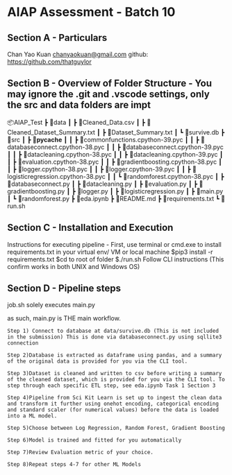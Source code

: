 # AIAP Assessment - Batch 10
## Section A - Particulars
Chan Yao Kuan
chanyaokuan@gmail.com
github: https://github.com/thatguylor 

## Section B - Overview of Folder Structure - You may ignore the .git and .vscode settings, only the src and data folders are impt
📦AIAP_Test
 ┣ 📂data
 ┃ ┣ 📜Cleaned_Data.csv
 ┃ ┣ 📜Cleaned_Dataset_Summary.txt
 ┃ ┣ 📜Dataset_Summary.txt
 ┃ ┗ 📜survive.db
 ┣ 📂src
 ┃ ┣ 📂__pycache__
 ┃ ┃ ┣ 📜commonfunctions.cpython-39.pyc
 ┃ ┃ ┣ 📜databaseconnect.cpython-38.pyc
 ┃ ┃ ┣ 📜databaseconnect.cpython-39.pyc
 ┃ ┃ ┣ 📜datacleaning.cpython-38.pyc
 ┃ ┃ ┣ 📜datacleaning.cpython-39.pyc
 ┃ ┃ ┣ 📜evaluation.cpython-38.pyc
 ┃ ┃ ┣ 📜gradientboosting.cpython-38.pyc
 ┃ ┃ ┣ 📜logger.cpython-38.pyc
 ┃ ┃ ┣ 📜logger.cpython-39.pyc
 ┃ ┃ ┣ 📜logisticregression.cpython-38.pyc
 ┃ ┃ ┗ 📜randomforest.cpython-38.pyc
 ┃ ┣ 📜databaseconnect.py
 ┃ ┣ 📜datacleaning.py
 ┃ ┣ 📜evaluation.py
 ┃ ┣ 📜gradientboosting.py
 ┃ ┣ 📜logger.py
 ┃ ┣ 📜logisticregression.py
 ┃ ┣ 📜main.py
 ┃ ┗ 📜randomforest.py
 ┣ 📜eda.ipynb
 ┣ 📜README.md
 ┣ 📜requirements.txt
 ┗ 📜run.sh


## Section C - Installation and Execution
Instructions for executing pipeline - 
First, use terminal or cmd.exe to install requirements.txt in your virtual env/ VM or local machine
    $pip3 install -r requirements.txt 
    $cd to root of folder 
    $./run.sh 
Follow CLI instructions (This confirm works in both UNIX and Windows OS)

## Section D - Pipeline steps 

job.sh solely executes main.py

as such, main.py is THE main workflow. 

    Step 1) Connect to database at data/survive.db (This is not included in the submission) This is done via databaseconnect.py using sqllite3 connection

    Step 2)Database is extracted as dataframe using pandas, and a summary of the original data is provided for you via the CLI tool. 

    Step 3)Dataset is cleaned and written to csv before writing a summary of the cleaned dataset, which is provided for you via the CLI tool. To step through each specific ETL step, see eda.ipynb Task 1 Section 3

    Step 4)Pipeline from Sci Kit Learn is set up to ingest the clean data and transform it further using onehot encoding, categorical encoding and standard scaler (for numerical values) before the data is loaded into a ML model. 

    Step 5)Choose between Log Regression, Random Forest, Gradient Boosting

    Step 6)Model is trained and fitted for you automatically

    Step 7)Review Evaluation metric of your choice. 

    Step 8)Repeat steps 4-7 for other ML Models 




